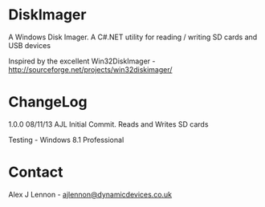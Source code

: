 DiskImager
==========

A Windows Disk Imager. A C#.NET utility for reading / writing SD cards and USB devices

Inspired by the excellent Win32DiskImager - http://sourceforge.net/projects/win32diskimager/

ChangeLog
=========

1.0.0	08/11/13	AJL		Initial Commit. Reads and Writes SD cards

Testing - Windows 8.1 Professional

Contact
=======

Alex J Lennon - ajlennon@dynamicdevices.co.uk